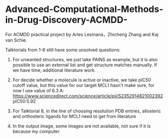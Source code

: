 # Advanced-Computational-Methods-in-Drug-Discovery-ACMDD-
For ACMDD practical project by Arles Lesmana，Zhicheng Zhang and Kaj van Schie.

Talktorials from 1-8 still have some unsolved questions:
1. For unwanted structures, we just take PAINS as example, but it is also possible to use an external list and get structure matches manually. If we have time, additional literature work.

2. For decide whether a molecule is active or inactive, we take pIC50 cutoff value, but this value for our target MCL1 hasn't make sure, for now I use value of 6.3
A: https://www.sciencedirect.com/science/article/pii/S2352914821002392
pIC50:5.92

3. For Talktorial 8, in the line of choosing resolution PDB entries, allosteric and orthosteric ligands for MCL1 need to get from literature
4. In the output image, some images are not available, not sure if it is because my computer.
